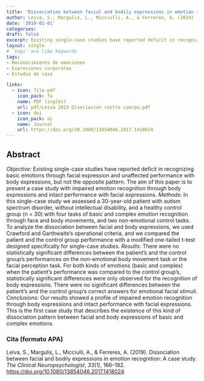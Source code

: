 ```yaml
---
title: 'Dissociation between facial and bodily expressions in emotion recognition: A case study'
author: Leiva, S., Margulis, L., Micciulli, A., & Ferreres, A. (2019)
date: '2019-01-01'
categories:
draft: false
excerpt: Existing single-case studies have reported deficit in recognizing basic emotions through facial expression and unaffected performance with body expressions, but not the opposite pattern. The aim of this paper is to present a case study with impaired emotion recognition through body expressions and intact performance with facial expressions.
layout: single
# `tags` are like keywords
tags:
- Reconocimiento de emociones
- Expresiones corporales
- Estudio de caso

links:
  - icon: file-pdf
    icon_pack: fa
    name: PDF (inglés)
    url: pdf/Leiva 2019 Disociacion rostro cuerpo.pdf
  - icon: doi
    icon_pack: ai
    name: Journal
    url: https://doi.org/10.1080/13854046.2017.1418024
---
```

## Abstract

*Objective:* Existing single-case studies have reported deficit in recognizing basic emotions through facial expression and unaffected performance with body expressions, but not the opposite pattern. The aim of this paper is to present a case study with impaired emotion recognition through body expressions and intact performance with facial expressions. *Methods:* In this single-case study we assessed a 30-year-old patient with autism spectrum disorder, without intellectual disability, and a healthy control group (n = 30) with four tasks of basic and complex emotion recognition through face and body movements, and two non-emotional control tasks. To analyze the dissociation between facial and body expressions, we used Crawford and Garthwaite’s operational criteria, and we compared the patient and the control group performance with a modified one-tailed t-test designed specifically for single-case studies. *Results:* There were no statistically significant differences between the patient’s and the control group’s performances on the non-emotional body movement task or the facial perception task. For both kinds of emotions (basic and complex) when the patient’s performance was compared to the control group’s, statistically significant differences were only observed for the recognition of body expressions. There were no significant differences between the patient’s and the control group’s correct answers for emotional facial stimuli. *Conclusions:* Our results showed a profile of impaired emotion recognition through body expressions and intact performance with facial expressions. This is the first case study that describes the existence of this kind of dissociation pattern between facial and body expressions of basic and complex emotions.

### Cita (formato APA)

Leiva, S., Margulis, L., Micciulli, A., & Ferreres, A. (2019). Dissociation between facial and bodily expressions in emotion recognition: A case study. *The Clinical Neuropsychologist*, *33*(1), 166–182. https://doi.org/10.1080/13854046.2017.1418024
